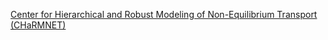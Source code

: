 [Center for Hierarchical and Robust Modeling of Non-Equilibrium Transport (CHaRMNET)](https://charmnet-mmicc.github.io/)